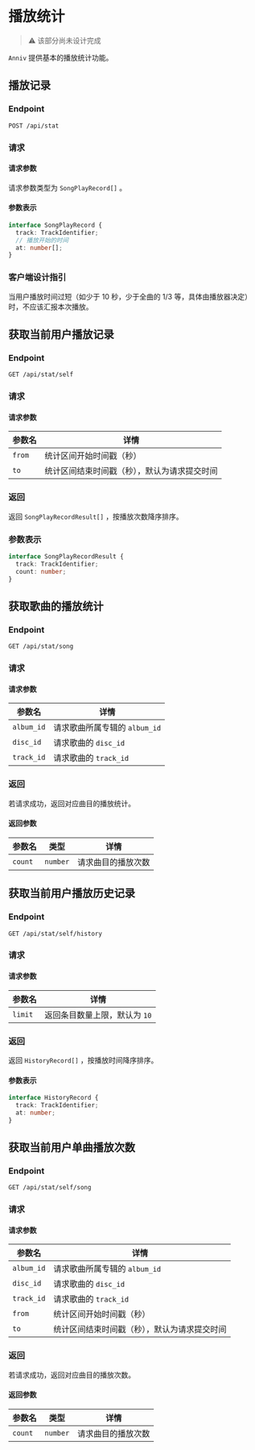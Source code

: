# 播放统计

> ⚠️ 该部分尚未设计完成

`Anniv` 提供基本的播放统计功能。

## 播放记录

### Endpoint

`POST /api/stat`

### 请求

#### 请求参数

请求参数类型为 `SongPlayRecord[]` 。

#### 参数表示

```ts
interface SongPlayRecord {
  track: TrackIdentifier;
  // 播放开始的时间
  at: number[];
}
```

### 客户端设计指引

当用户播放时间过短（如少于 10 秒，少于全曲的 1/3 等，具体由播放器决定）时，不应该汇报本次播放。

## 获取当前用户播放记录

### Endpoint

`GET /api/stat/self`

### 请求

#### 请求参数

| 参数名 | 详情                                         |
| ------ | -------------------------------------------- |
| `from` | 统计区间开始时间戳（秒）                     |
| `to`   | 统计区间结束时间戳（秒），默认为请求提交时间 |

### 返回

返回 `SongPlayRecordResult[]` ，按播放次数降序排序。

### 参数表示

```typescript
interface SongPlayRecordResult {
  track: TrackIdentifier;
  count: number;
}
```

## 获取歌曲的播放统计

### Endpoint

`GET /api/stat/song`

### 请求

#### 请求参数

| 参数名     | 详情                          |
| ---------- | ----------------------------- |
| `album_id` | 请求歌曲所属专辑的 `album_id` |
| `disc_id`  | 请求歌曲的 `disc_id`          |
| `track_id` | 请求歌曲的 `track_id`         |

### 返回

若请求成功，返回对应曲目的播放统计。

#### 返回参数

| 参数名  | 类型     | 详情               |
| ------- | -------- | ------------------ |
| `count` | `number` | 请求曲目的播放次数 |

## 获取当前用户播放历史记录

### Endpoint

`GET /api/stat/self/history`

### 请求

#### 请求参数

| 参数名  | 详情                          |
| ------- | ----------------------------- |
| `limit` | 返回条目数量上限，默认为 `10` |

### 返回

返回 `HistoryRecord[]` ，按播放时间降序排序。

#### 参数表示

```typescript
interface HistoryRecord {
  track: TrackIdentifier;
  at: number;
}
```

## 获取当前用户单曲播放次数

### Endpoint

`GET /api/stat/self/song`

### 请求

#### 请求参数

| 参数名     | 详情                                         |
| ---------- | -------------------------------------------- |
| `album_id` | 请求歌曲所属专辑的 `album_id`                |
| `disc_id`  | 请求歌曲的 `disc_id`                         |
| `track_id` | 请求歌曲的 `track_id`                        |
| `from`     | 统计区间开始时间戳（秒）                     |
| `to`       | 统计区间结束时间戳（秒），默认为请求提交时间 |

### 返回

若请求成功，返回对应曲目的播放次数。

#### 返回参数

| 参数名  | 类型     | 详情               |
| ------- | -------- | ------------------ |
| `count` | `number` | 请求曲目的播放次数 |
